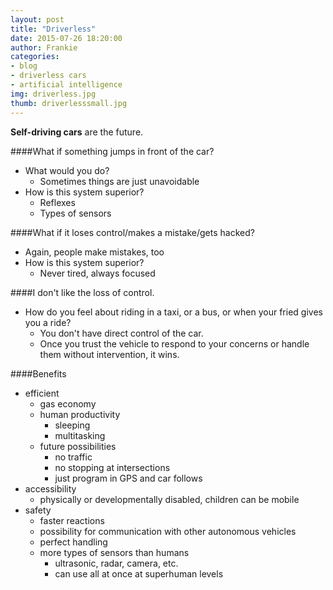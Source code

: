 ```yaml
---
layout: post
title: "Driverless"
date: 2015-07-26 18:20:00
author: Frankie
categories:
- blog 
- driverless cars
- artificial intelligence
img: driverless.jpg
thumb: driverlesssmall.jpg
---
```


<b>Self-driving cars</b> are the future.


####What if something jumps in front of the car?
* What would you do?
    * Sometimes things are just unavoidable
* How is this system superior?
    * Reflexes
    * Types of sensors

####What if it loses control/makes a mistake/gets hacked?
* Again, people make mistakes, too
* How is this system superior?
    * Never tired, always focused

####I don't like the loss of control.
* How do you feel about riding in a taxi, or a bus, or when your fried gives you a ride?
    * You don't have direct control of the car.
    * Once you trust the vehicle to respond to your concerns or handle them without intervention, it wins.

####Benefits
* efficient
    * gas economy
    * human productivity
        * sleeping
        * multitasking
    * future possibilities
        * no traffic
        * no stopping at intersections
        * just program in GPS and car follows
* accessibility
    * physically or developmentally disabled, children can be mobile
* safety
    * faster reactions
    * possibility for communication with other autonomous vehicles
    * perfect handling
    * more types of sensors than humans
        * ultrasonic, radar, camera, etc.
        * can use all at once at superhuman levels